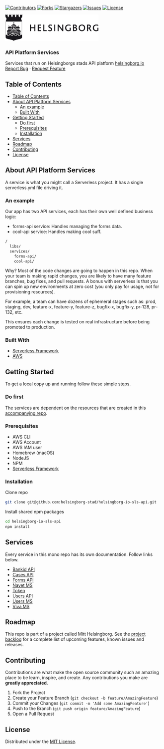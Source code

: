 <!-- SHIELDS -->
[![Contributors][contributors-shield]][contributors-url]
[![Forks][forks-shield]][forks-url]
[![Stargazers][stars-shield]][stars-url]
[![Issues][issues-shield]][issues-url]
[![License][license-shield]][license-url]

<p>
  <a href="https://github.com/helsingborg-stad/helsingborg-io-sls-api">
    <img src="images/logo.jpg" alt="Logo" width="300">
  </a>
</p>
<h3>API Platform Services</h3>
<p>
  Services that run on Helsingborgs stads API platform <a href="https://helsingborg.io/">helsingborg.io</a>
  <br />
  <a href="https://github.com/helsingborg-stad/helsingborg-io-sls-api/issues">Report Bug</a>
  ·
  <a href="https://github.com/helsingborg-stad/helsingborg-io-sls-api/issues">Request Feature</a>
</p>


## Table of Contents
- [Table of Contents](#table-of-contents)
- [About API Platform Services](#about-api-platform-services)
  - [An example](#an-example)
  - [Built With](#built-with)
- [Getting Started](#getting-started)
  - [Do first](#do-first)
  - [Prerequisites](#prerequisites)
  - [Installation](#installation)
- [Services](#services)
- [Roadmap](#roadmap)
- [Contributing](#contributing)
- [License](#license)


## About API Platform Services
A service is what you might call a Serverless project. It has a single serverless.yml file driving it.


### An example

Our app has two API services, each has their own well defined business logic:

- forms-api service: Handles managing the forms data.
- cool-api service: Handles making cool suff.

```
/
  libs/
  services/
    forms-api/
    cool-api/
```

Why? Most of the code changes are going to happen in this repo. When your team is making rapid changes, you are likely to have many feature branches, bug fixes, and pull requests. A bonus with serverless is that you can spin up new environments at zero cost (you only pay for usage, not for provisioning resources).

For example, a team can have dozens of ephemeral stages such as: prod, staging, dev, feature-x, feature-y, feature-z, bugfix-x, bugfix-y, pr-128, pr-132, etc.

This ensures each change is tested on real infrastructure before being promoted to production.


### Built With

* [Serverless Framework](https://www.serverless.com/)
* [AWS](https://aws.amazon.com)


## Getting Started

To get a local copy up and running follow these simple steps.


### Do first

The services are dependent on the resources that are created in this [accompanying repo](https://github.com/helsingborg-stad/helsingborg-io-sls-resources).

### Prerequisites

- AWS CLI
- AWS Account
- AWS IAM user
- Homebrew (macOS)
- NodeJS
- NPM
- [Serverless Framework](https://serverless.com/)


### Installation


Clone repo
```sh
git clone git@github.com:helsingborg-stad/helsingborg-io-sls-api.git
```

Install shared npm packages
```sh
cd helsingborg-io-sls-api
npm install
```

## Services
Every service in this mono repo has its own documentation. Follow links below.

- [Bankid API](/services/bankid-api)
- [Cases API](/services/cases-api)
- [Forms API](/services/forms-api)
- [Navet MS](/services/navet-ms)
- [Token](/services/auth/token)
- [Users API](/services/users-api)
- [Users MS](/services/users-ms)
- [Viva MS](/services/viva-ms)



## Roadmap
This repo is part of a project called Mitt Helsingborg. See the [project backlog](https://share.clickup.com/l/h/6-33382576-1/763b706816dbf53) for a complete list of upcoming features, known issues and releases.



## Contributing

Contributions are what make the open source community such an amazing place to be learn, inspire, and create. Any contributions you make are **greatly appreciated**.

1. Fork the Project
2. Create your Feature Branch (`git checkout -b feature/AmazingFeature`)
3. Commit your Changes (`git commit -m 'Add some AmazingFeature'`)
4. Push to the Branch (`git push origin feature/AmazingFeature`)
5. Open a Pull Request



## License

Distributed under the [MIT License][license-url].


<!-- MARKDOWN LINKS & IMAGES -->
<!-- https://www.markdownguide.org/basic-syntax/#reference-style-links -->
[contributors-shield]: https://img.shields.io/github/contributors/helsingborg-stad/helsingborg-io-sls-api.svg?style=flat-square
[contributors-url]: https://github.com/helsingborg-stad/helsingborg-io-sls-api/graphs/contributors
[forks-shield]: https://img.shields.io/github/forks/helsingborg-stad/helsingborg-io-sls-api.svg?style=flat-square
[forks-url]: https://github.com/helsingborg-stad/helsingborg-io-sls-api/network/members
[stars-shield]: https://img.shields.io/github/stars/helsingborg-stad/helsingborg-io-sls-api.svg?style=flat-square
[stars-url]: https://github.com/helsingborg-stad/helsingborg-io-sls-api/stargazers
[issues-shield]: https://img.shields.io/github/issues/helsingborg-stad/helsingborg-io-sls-api.svg?style=flat-square
[issues-url]: https://github.com/helsingborg-stad/helsingborg-io-sls-api/issues
[license-shield]: https://img.shields.io/github/license/helsingborg-stad/helsingborg-io-sls-api.svg?style=flat-square
[license-url]: https://raw.githubusercontent.com/helsingborg-stad/helsingborg-io-sls-api/master/LICENSE
[product-screenshot]: images/screenshot.png
